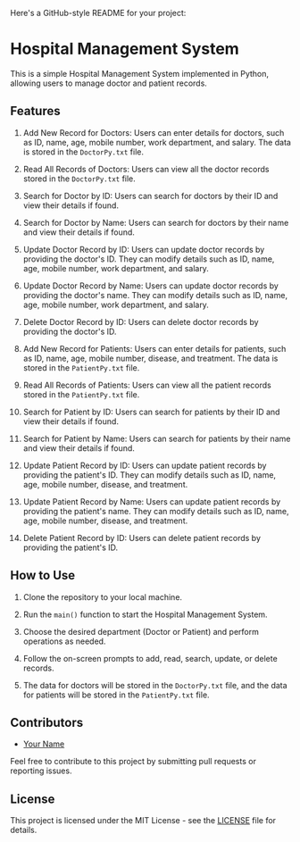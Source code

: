 Here's a GitHub-style README for your project:

# Hospital Management System

This is a simple Hospital Management System implemented in Python, allowing users to manage doctor and patient records.

## Features

1. Add New Record for Doctors: Users can enter details for doctors, such as ID, name, age, mobile number, work department, and salary. The data is stored in the `DoctorPy.txt` file.

2. Read All Records of Doctors: Users can view all the doctor records stored in the `DoctorPy.txt` file.

3. Search for Doctor by ID: Users can search for doctors by their ID and view their details if found.

4. Search for Doctor by Name: Users can search for doctors by their name and view their details if found.

5. Update Doctor Record by ID: Users can update doctor records by providing the doctor's ID. They can modify details such as ID, name, age, mobile number, work department, and salary.

6. Update Doctor Record by Name: Users can update doctor records by providing the doctor's name. They can modify details such as ID, name, age, mobile number, work department, and salary.

7. Delete Doctor Record by ID: Users can delete doctor records by providing the doctor's ID.

8. Add New Record for Patients: Users can enter details for patients, such as ID, name, age, mobile number, disease, and treatment. The data is stored in the `PatientPy.txt` file.

9. Read All Records of Patients: Users can view all the patient records stored in the `PatientPy.txt` file.

10. Search for Patient by ID: Users can search for patients by their ID and view their details if found.

11. Search for Patient by Name: Users can search for patients by their name and view their details if found.

12. Update Patient Record by ID: Users can update patient records by providing the patient's ID. They can modify details such as ID, name, age, mobile number, disease, and treatment.

13. Update Patient Record by Name: Users can update patient records by providing the patient's name. They can modify details such as ID, name, age, mobile number, disease, and treatment.

14. Delete Patient Record by ID: Users can delete patient records by providing the patient's ID.

## How to Use

1. Clone the repository to your local machine.

2. Run the `main()` function to start the Hospital Management System.

3. Choose the desired department (Doctor or Patient) and perform operations as needed.

4. Follow the on-screen prompts to add, read, search, update, or delete records.

5. The data for doctors will be stored in the `DoctorPy.txt` file, and the data for patients will be stored in the `PatientPy.txt` file.

## Contributors

- [Your Name](https://github.com/mohammedd20)

Feel free to contribute to this project by submitting pull requests or reporting issues.

## License

This project is licensed under the MIT License - see the [LICENSE](LICENSE) file for details.

